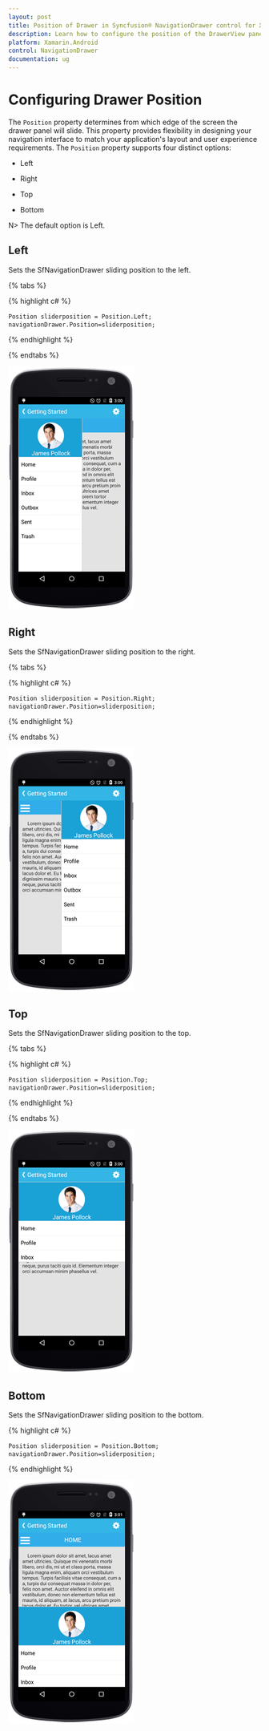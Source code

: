 ```yaml
---
layout: post
title: Position of Drawer in Syncfusion® NavigationDrawer control for Xamarin.Android
description: Learn how to configure the position of the DrawerView panel and understand the best practices for different drawer positions.
platform: Xamarin.Android
control: NavigationDrawer
documentation: ug
---
```

# Configuring Drawer Position

The `Position` property determines from which edge of the screen the drawer panel will slide. This property provides flexibility in designing your navigation interface to match your application's layout and user experience requirements. The `Position` property supports four distinct options:
* Left

* Right

* Top

* Bottom

N> The default option is Left.

## Left

Sets the SfNavigationDrawer sliding position to the left.

{% tabs %}

{% highlight c# %}

	Position sliderposition = Position.Left;	
	navigationDrawer.Position=sliderposition;

{% endhighlight %}

{% endtabs %}

![NavigationDrawer positioned on the left side](images/Left.png)

## Right

Sets the SfNavigationDrawer sliding position to the right.

{% tabs %}

{% highlight c# %}

	Position sliderposition = Position.Right;	
	navigationDrawer.Position=sliderposition;

{% endhighlight %}

{% endtabs %}

![NavigationDrawer positioned on the right side](images/Right.png)
	
## Top

Sets the SfNavigationDrawer sliding position to the top.

{% tabs %}

{% highlight c# %}

	Position sliderposition = Position.Top;	
   	navigationDrawer.Position=sliderposition;

{% endhighlight %}

{% endtabs %}

![NavigationDrawer positioned at the top](images/Top.png)

## Bottom

Sets the SfNavigationDrawer sliding position to the bottom.

{% highlight c# %}

	Position sliderposition = Position.Bottom;	
	navigationDrawer.Position=sliderposition;

{% endhighlight %}

![](images/bottom.png)







